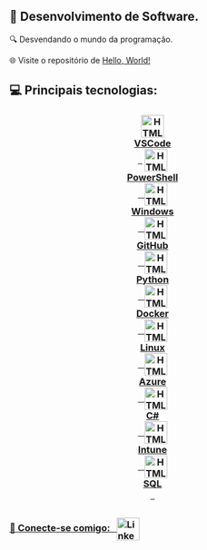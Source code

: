 
## 🧊 Desenvolvimento de Software.
🔍 Desvendando o mundo da programação.

🌐 Visite o repositório de [Hello, World!](https://github.com/euFabricio/Hello-world)

## 💻 Principais tecnologias:
<h3 align="center">
<a href="#"><img src="https://cdn.jsdelivr.net/gh/devicons/devicon@latest/icons/vscode/vscode-original.svg" alt="HTML" align="center" width="40" alt="VSCode">
            <div class="icon-label">VSCode</div> &nbsp;&nbsp;</a>
<a href="#"><img src="https://cdn.jsdelivr.net/gh/devicons/devicon@latest/icons/powershell/powershell-original.svg" alt="HTML" align="center" width="40" alt="PowerShell">
            <div class="icon-label">PowerShell</div> &nbsp;&nbsp;
<a href="#"><img src="https://cdn.jsdelivr.net/gh/devicons/devicon@latest/icons/windows8/windows8-original.svg" alt="HTML" align="center" width="40" alt="Windows">
            <div class="icon-label">Windows</div> &nbsp;&nbsp;
<a href="#"><img src="https://cdn.jsdelivr.net/gh/devicons/devicon@latest/icons/github/github-original.svg" alt="HTML" align="center" width="40" alt="GitHub">
            <div class="icon-label">GitHub</div> &nbsp;&nbsp;
<a href="#"><img src="https://cdn.jsdelivr.net/gh/devicons/devicon@latest/icons/python/python-original.svg" alt="HTML" align="center" width="40" alt="Python">
            <div class="icon-label">Python</div> &nbsp;&nbsp;
<a href="#"><img src="https://cdn.jsdelivr.net/gh/devicons/devicon@latest/icons/docker/docker-original.svg" alt="HTML" align="center" width="40" alt="Docker">
            <div class="icon-label">Docker</div> &nbsp;&nbsp;
<a href="#"><img src="https://cdn.jsdelivr.net/gh/devicons/devicon@latest/icons/linux/linux-original.svg" alt="HTML" align="center" width="40" alt="Linux">
            <div class="icon-label">Linux</div> &nbsp;&nbsp;
<a href="#"><img src="https://cdn.jsdelivr.net/gh/devicons/devicon@latest/icons/azure/azure-original.svg" alt="HTML" align="center" width="40" alt="Azure">
            <div class="icon-label">Azure</div> &nbsp;&nbsp;
<a href="#"><img src="https://cdn.jsdelivr.net/gh/devicons/devicon@latest/icons/csharp/csharp-original.svg" alt="HTML" align="center" width="40" alt="C#">
            <div class="icon-label">C#</div> &nbsp;&nbsp;
<a href="#"><img src="https://img.icons8.com/?size=154&id=D5nuxA0qwo6w&format=png" alt="HTML" align="center" width="40" alt="Intune">
            <div class="icon-label">Intune</div> &nbsp;&nbsp;
<a href="#"><img src="https://www.svgrepo.com/show/331760/sql-database-generic.svg" alt="HTML" align="center" width="40" alt="SQL">
            <div class="icon-label">SQL</div> &nbsp;&nbsp;
        </div>
    </div>

</h3>

##

<h3>
  👋 Conecte-se comigo: &nbsp;
  <a href="https://www.linkedin.com/in/fabriciovianaribeiro/">
    <img src="https://cdn.jsdelivr.net/gh/devicons/devicon@latest/icons/linkedin/linkedin-original.svg" alt="LinkedIn" align="center" width="40">
  </a>
</h3>

<!-- ##
<div align="center">
  <picture aling="center">
    <source media="(prefers-color-scheme: dark)" srcset="https://raw.githubusercontent.com/lucas-bardeli/lucas-bardeli/output/github-contribution-grid-snake-dark.svg">
    <source media="(prefers-color-scheme: light)" srcset="https://raw.githubusercontent.com/lucas-bardeli/lucas-bardeli/output/github-contribution-grid-snake.svg">
    <img alt="github contribution grid snake animation" src="https://raw.githubusercontent.com/lucas-bardeli/lucas-bardeli/output/github-contribution-grid-snake.svg">
  </picture>
</div> -->

